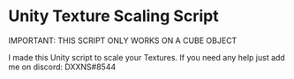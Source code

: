 # Unity Texture Scaling Script

IMPORTANT: THIS SCRIPT ONLY WORKS ON A CUBE OBJECT



I made this Unity script to scale your Textures.
If you need any help just add me on discord: DXXNS#8544